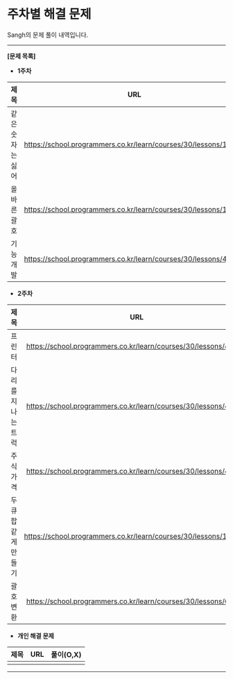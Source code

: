 # 주차별 해결 문제 

Sangh의 문제 풀이 내역입니다.

------

**[문제 목록]**

* **1주차**

|   제목    |               URL                | 풀이(O,X) |
| :-------: | :------------------------------: | :-------: |
| 같은 숫자는 싫어 | https://school.programmers.co.kr/learn/courses/30/lessons/12906 |    O     |
| 올바른 괄호 | https://school.programmers.co.kr/learn/courses/30/lessons/12909 |     O    |
| 기능개발 | https://school.programmers.co.kr/learn/courses/30/lessons/42586 |     O    |

* **2주차**

|   제목    |               URL                | 풀이(O,X) |
| :-------: | :------------------------------: | :-------: |
| 프린터 | https://school.programmers.co.kr/learn/courses/30/lessons/42587 |    O     |
| 다리를 지나는 트럭 | https://school.programmers.co.kr/learn/courses/30/lessons/42583 |          |
| 주식가격 | https://school.programmers.co.kr/learn/courses/30/lessons/42584 |          |
| 두 큐 합 같게 만들기 | https://school.programmers.co.kr/learn/courses/30/lessons/118667 |          |
| 괄호 변환 | https://school.programmers.co.kr/learn/courses/30/lessons/60058 |          |

* **개인 해결 문제**

|   제목    |               URL                | 풀이(O,X) |
| :-------: | :------------------------------: | :-------: |
|           |                                  |           |

------

